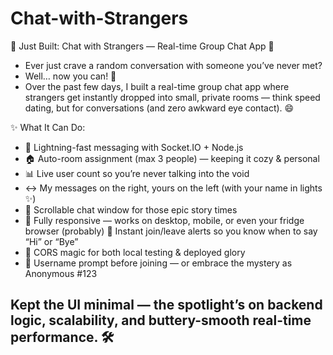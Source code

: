 ﻿# Chat-with-Strangers

🚀 Just Built: Chat with Strangers — Real-time Group Chat App 🎯
- Ever just crave a random conversation with someone you’ve never met?
- Well… now you can! 💬
- Over the past few days, I built a real-time group chat app where strangers get instantly dropped into small, private rooms — think speed dating, but for conversations (and zero awkward eye contact). 😄

✨ What It Can Do:
 - 💨 Lightning-fast messaging with Socket.IO + Node.js
 - 🏠 Auto-room assignment (max 3 people) — keeping it cozy & personal
 - 📊 Live user count so you’re never talking into the void
 - ↔ My messages on the right, yours on the left (with your name in lights ✨)
 - 📜 Scrollable chat window for those epic story times
 - 📱 Fully responsive — works on desktop, mobile, or even your fridge browser (probably)
  👋 Instant join/leave alerts so you know when to say “Hi” or “Bye”
 - 🔐 CORS magic for both local testing & deployed glory
 - 📝 Username prompt before joining — or embrace the mystery as Anonymous #123

## Kept the UI minimal — the spotlight’s on backend logic, scalability, and buttery-smooth real-time performance. 🛠️

